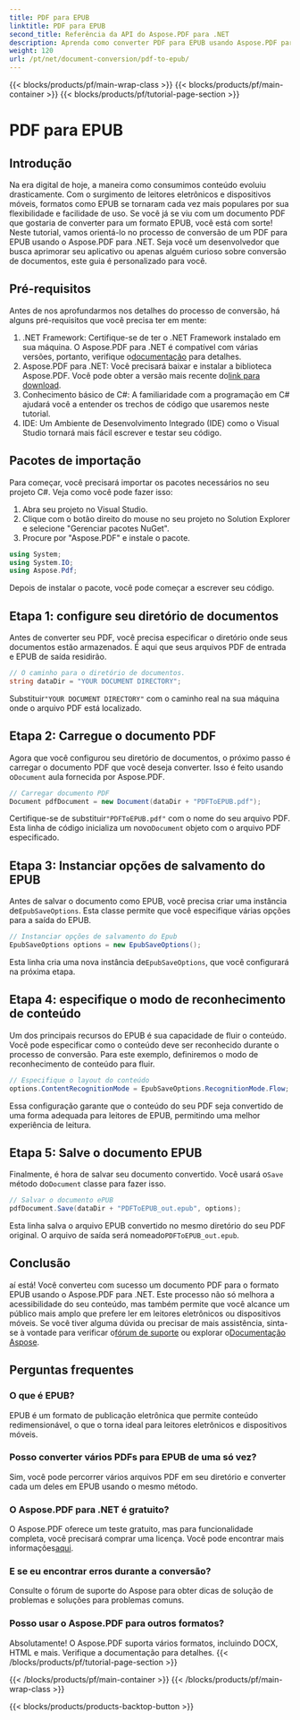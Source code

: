 ```yaml
---
title: PDF para EPUB
linktitle: PDF para EPUB
second_title: Referência da API do Aspose.PDF para .NET
description: Aprenda como converter PDF para EPUB usando Aspose.PDF para .NET neste tutorial passo a passo. Perfeito para desenvolvedores e criadores de conteúdo.
weight: 120
url: /pt/net/document-conversion/pdf-to-epub/
---
```


{{< blocks/products/pf/main-wrap-class >}}
{{< blocks/products/pf/main-container >}}
{{< blocks/products/pf/tutorial-page-section >}}

# PDF para EPUB

## Introdução

Na era digital de hoje, a maneira como consumimos conteúdo evoluiu drasticamente. Com o surgimento de leitores eletrônicos e dispositivos móveis, formatos como EPUB se tornaram cada vez mais populares por sua flexibilidade e facilidade de uso. Se você já se viu com um documento PDF que gostaria de converter para um formato EPUB, você está com sorte! Neste tutorial, vamos orientá-lo no processo de conversão de um PDF para EPUB usando o Aspose.PDF para .NET. Seja você um desenvolvedor que busca aprimorar seu aplicativo ou apenas alguém curioso sobre conversão de documentos, este guia é personalizado para você.

## Pré-requisitos

Antes de nos aprofundarmos nos detalhes do processo de conversão, há alguns pré-requisitos que você precisa ter em mente:

1.  .NET Framework: Certifique-se de ter o .NET Framework instalado em sua máquina. O Aspose.PDF para .NET é compatível com várias versões, portanto, verifique o[documentação](https://reference.aspose.com/pdf/net/) para detalhes.
2.  Aspose.PDF para .NET: Você precisará baixar e instalar a biblioteca Aspose.PDF. Você pode obter a versão mais recente do[link para download](https://releases.aspose.com/pdf/net/).
3. Conhecimento básico de C#: A familiaridade com a programação em C# ajudará você a entender os trechos de código que usaremos neste tutorial.
4. IDE: Um Ambiente de Desenvolvimento Integrado (IDE) como o Visual Studio tornará mais fácil escrever e testar seu código.

## Pacotes de importação

Para começar, você precisará importar os pacotes necessários no seu projeto C#. Veja como você pode fazer isso:

1. Abra seu projeto no Visual Studio.
2. Clique com o botão direito do mouse no seu projeto no Solution Explorer e selecione "Gerenciar pacotes NuGet".
3. Procure por "Aspose.PDF" e instale o pacote.

```csharp
using System;
using System.IO;
using Aspose.Pdf;
```

Depois de instalar o pacote, você pode começar a escrever seu código.

## Etapa 1: configure seu diretório de documentos

Antes de converter seu PDF, você precisa especificar o diretório onde seus documentos estão armazenados. É aqui que seus arquivos PDF de entrada e EPUB de saída residirão.

```csharp
// O caminho para o diretório de documentos.
string dataDir = "YOUR DOCUMENT DIRECTORY";
```

 Substituir`"YOUR DOCUMENT DIRECTORY"` com o caminho real na sua máquina onde o arquivo PDF está localizado.

## Etapa 2: Carregue o documento PDF

 Agora que você configurou seu diretório de documentos, o próximo passo é carregar o documento PDF que você deseja converter. Isso é feito usando o`Document` aula fornecida por Aspose.PDF.

```csharp
// Carregar documento PDF
Document pdfDocument = new Document(dataDir + "PDFToEPUB.pdf");
```

 Certifique-se de substituir`"PDFToEPUB.pdf"` com o nome do seu arquivo PDF. Esta linha de código inicializa um novo`Document` objeto com o arquivo PDF especificado.

## Etapa 3: Instanciar opções de salvamento do EPUB

 Antes de salvar o documento como EPUB, você precisa criar uma instância de`EpubSaveOptions`. Esta classe permite que você especifique várias opções para a saída do EPUB.

```csharp
// Instanciar opções de salvamento do Epub
EpubSaveOptions options = new EpubSaveOptions();
```

 Esta linha cria uma nova instância de`EpubSaveOptions`, que você configurará na próxima etapa.

## Etapa 4: especifique o modo de reconhecimento de conteúdo

Um dos principais recursos do EPUB é sua capacidade de fluir o conteúdo. Você pode especificar como o conteúdo deve ser reconhecido durante o processo de conversão. Para este exemplo, definiremos o modo de reconhecimento de conteúdo para fluir.

```csharp
// Especifique o layout do conteúdo
options.ContentRecognitionMode = EpubSaveOptions.RecognitionMode.Flow;
```

Essa configuração garante que o conteúdo do seu PDF seja convertido de uma forma adequada para leitores de EPUB, permitindo uma melhor experiência de leitura.

## Etapa 5: Salve o documento EPUB

 Finalmente, é hora de salvar seu documento convertido. Você usará o`Save` método do`Document` classe para fazer isso.

```csharp
// Salvar o documento ePUB
pdfDocument.Save(dataDir + "PDFToEPUB_out.epub", options);
```

 Esta linha salva o arquivo EPUB convertido no mesmo diretório do seu PDF original. O arquivo de saída será nomeado`PDFToEPUB_out.epub`.

## Conclusão

 aí está! Você converteu com sucesso um documento PDF para o formato EPUB usando o Aspose.PDF para .NET. Este processo não só melhora a acessibilidade do seu conteúdo, mas também permite que você alcance um público mais amplo que prefere ler em leitores eletrônicos ou dispositivos móveis. Se você tiver alguma dúvida ou precisar de mais assistência, sinta-se à vontade para verificar o[fórum de suporte](https://forum.aspose.com/c/pdf/10) ou explorar o[Documentação Aspose](https://reference.aspose.com/pdf/net/).

## Perguntas frequentes

### O que é EPUB?
EPUB é um formato de publicação eletrônica que permite conteúdo redimensionável, o que o torna ideal para leitores eletrônicos e dispositivos móveis.

### Posso converter vários PDFs para EPUB de uma só vez?
Sim, você pode percorrer vários arquivos PDF em seu diretório e converter cada um deles em EPUB usando o mesmo método.

### O Aspose.PDF para .NET é gratuito?
 O Aspose.PDF oferece um teste gratuito, mas para funcionalidade completa, você precisará comprar uma licença. Você pode encontrar mais informações[aqui](https://purchase.aspose.com/buy).

### E se eu encontrar erros durante a conversão?
Consulte o fórum de suporte do Aspose para obter dicas de solução de problemas e soluções para problemas comuns.

### Posso usar o Aspose.PDF para outros formatos?
Absolutamente! O Aspose.PDF suporta vários formatos, incluindo DOCX, HTML e mais. Verifique a documentação para detalhes.
{{< /blocks/products/pf/tutorial-page-section >}}

{{< /blocks/products/pf/main-container >}}
{{< /blocks/products/pf/main-wrap-class >}}

{{< blocks/products/products-backtop-button >}}
